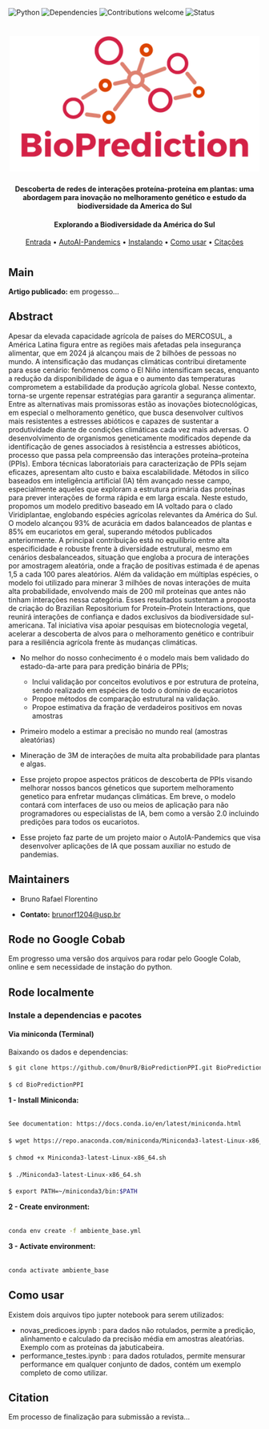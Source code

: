 ![Python](https://img.shields.io/badge/python-v3.7-blue)
![Dependencies](https://img.shields.io/badge/dependencies-up%20to%20date-brightgreen.svg)
![Contributions welcome](https://img.shields.io/badge/contributions-welcome-orange.svg)
![Status](https://img.shields.io/badge/status-up-brightgreen)

<h1 align="center">
  <img src="https://github.com/0nurB/BioPredictionRPI-1.0/blob/main/assets/logoBio.png" alt="BioPrediction" width="500">
</h1>

<h4 align="center">Descoberta de redes de interações proteína-proteína em plantas: uma abordagem para inovação no melhoramento genético e estudo da biodiversidade da America do Sul</h4>

<h4 align="center">Explorando a Biodiversidade da América do Sul</h4>

<p align="center">
  <a href="https://github.com/0nurB/Plantas-ppi">Entrada</a> •
  <a href="http://autoaipandemics.icmc.usp.br">AutoAI-Pandemics</a> •
  <a href="#installing-dependencies-and-package">Instalando</a> •
  <a href="#how-to-use">Como usar</a> •
  <a href="#citation">Citações</a> 
</p>

<h1 align="center"></h1>


## Main

**Artigo publicado:** em progesso...


## Abstract

Apesar da elevada capacidade agrícola de países do MERCOSUL, a América Latina figura entre as regiões mais afetadas pela insegurança alimentar, que em 2024 já alcançou mais de 2 bilhões de pessoas no mundo. A intensificação das mudanças climáticas contribui diretamente para esse cenário: fenômenos como o El Niño intensificam secas, enquanto a redução da disponibilidade de água e o aumento das temperaturas comprometem a estabilidade da produção agrícola global. Nesse contexto, torna-se urgente repensar estratégias para garantir a segurança alimentar. Entre as alternativas mais promissoras estão as inovações biotecnológicas, em especial o melhoramento genético, que busca desenvolver cultivos mais resistentes a estresses abióticos e capazes de sustentar a produtividade diante de condições climáticas cada vez mais adversas.
O desenvolvimento de organismos geneticamente modificados depende da identificação de genes associados à resistência a estresses abióticos, processo que passa pela compreensão das interações proteína–proteína (PPIs). Embora técnicas laboratoriais para caracterização de PPIs sejam eficazes, apresentam alto custo e baixa escalabilidade. Métodos in silico baseados em inteligência artificial (IA) têm avançado nesse campo, especialmente aqueles que exploram a estrutura primária das proteínas para prever interações de forma rápida e em larga escala.
Neste estudo, propomos um modelo preditivo baseado em IA voltado para o clado Viridiplantae, englobando espécies agrícolas relevantes da América do Sul. O modelo alcançou 93% de acurácia em dados balanceados de plantas e 85% em eucariotos em geral, superando métodos publicados anteriormente. A principal contribuição está no equilíbrio entre alta especificidade e robuste frente à diversidade estrutural, mesmo em cenários desbalanceados, situação que engloba a procura de interações por amostragem aleatória, onde a fração de positivas estimada é de apenas 1,5 a cada 100 pares aleatórios.
Além da validação em múltiplas espécies, o modelo foi utilizado para minerar 3 milhões de novas interações de muita alta probabilidade, envolvendo mais de 200 mil proteínas que antes não tinham interações nessa categória. Esses resultados sustentam a proposta de criação do Brazilian Repositorium for Protein–Protein Interactions, que reunirá interações de confiança e dados exclusivos da biodiversidade sul-americana. Tal iniciativa visa apoiar pesquisas em biotecnologia vegetal, acelerar a descoberta de alvos para o melhoramento genético e contribuir para a resiliência agrícola frente às mudanças climáticas.

* No melhor do nosso conhecimento é o modelo mais bem validado do estado-da-arte para para predição binária de PPIs;
  -  Inclui validação por conceitos evolutivos e por estrutura de proteína, sendo realizado em espécies de todo o domínio de eucariotos
  -  Propoe métodos de comparação estrutural na validação.
  -  Propoe estimativa da fração de verdadeiros positivos em novas amostras
*  Primeiro modelo a estimar a precisão no mundo real (amostras aleatórias)
* Mineração de 3M de interações de muita alta probabilidade para plantas e algas.

* Esse projeto propoe aspectos práticos de descoberta de PPIs visando melhorar nossos bancos géneticos que suportem melhoramento genetico para enfretar mudanças climáticas. Em breve, o modelo contará com interfaces de uso ou meios de aplicação para não programadores ou especialistas de IA, bem como a versão 2.0 incluindo predições para todos os eucariotos.
* Esse projeto faz parte de um projeto maior o AutoIA-Pandemics que visa desenvolver aplicações de IA que possam auxiliar no estudo de pandemias.


## Maintainers

* Bruno Rafael Florentino

* **Contato:** brunorf1204@usp.br


## Rode no Google Cobab
Em progresso uma versão dos arquivos para rodar pelo Google Colab, online e sem necessidade de instação do python.


## Rode localmente

### Instale a dependencias e pacotes

#### Via miniconda (Terminal)

Baixando os dados e dependencias:

```sh
$ git clone https://github.com/0nurB/BioPredictionPPI.git BioPredictionPPI

$ cd BioPredictionPPI

```

**1 - Install Miniconda:** 

```sh

See documentation: https://docs.conda.io/en/latest/miniconda.html

$ wget https://repo.anaconda.com/miniconda/Miniconda3-latest-Linux-x86_64.sh

$ chmod +x Miniconda3-latest-Linux-x86_64.sh

$ ./Miniconda3-latest-Linux-x86_64.sh

$ export PATH=~/miniconda3/bin:$PATH

```

**2 - Create environment:**

```sh

conda env create -f ambiente_base.yml

```

**3 - Activate environment:**

```sh

conda activate ambiente_base

```
## Como usar

Existem dois arquivos tipo jupter notebook para serem utilizados:

- novas_predicoes.ipynb : para dados não rotulados, permite a predição, alinhamento e calculado da precisão média em amostras aleatórias. Exemplo com as proteínas da jabuticabeira.
- performance_testes.ipynb : para dados rotulados, permite mensurar performance em qualquer conjunto de dados, contém um exemplo completo de como utilizar.


## Citation

Em processo de finalização para submissão a revista...
